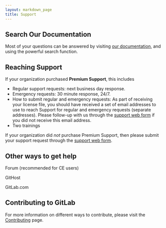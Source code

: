```yaml
---
layout: markdown_page
title: Support
---
```



## Search Our Documentation

Most of your questions can be answered by visiting [our documentation](https://docs.gitlab.com/), and using the powerful search function.

## Reaching Support

If your organization purchased **Premium Support**, this includes<br>
   - Regular support requests: next business day response.
   - Emergency requests: 30 minute response, 24/7.
   - How to submit regular and emergency requests: As part of receiving your license file, you should have received a set of email addresses to use to reach Support for regular and emergency requests (separate addresses). Please follow-up with us through the [support web form](https://gitlab.zendesk.com/hc/en-us/requests/new) if you did not receive this email address.
   - Two trainings

If your organization did _not_ purchase Premium Support, then please submit your support request through the [support web form](https://gitlab.zendesk.com/hc/en-us/requests/new).

## Other ways to get help

Forum (recommended for CE users)

GitHost

GitLab.com

## Contributing to GitLab

For more information on different ways to contribute, please visit the [Contributing](https://about.gitlab.com/contributing/) page.
